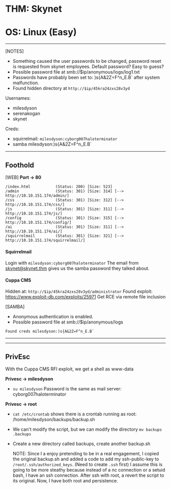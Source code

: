 # THM: Skynet
# OS: Linux (Easy)

----
[NOTES]
- Something caused the user passwords to be changed, password reset is requested from skynet employees.
  Default password? Easy to guess?
- Possible password file at smb://$ip/anonymous/logs/log1.txt
- Passwords have probably been set to: )s{A&2Z=F^n_E.B` after system malfunction.
- Found hidden directory at `http://$ip/45kra24zxs28v3yd`

Usernames:
  - milesdyson
  - serenakogan
  - skynet
  
Creds:
  - squirrelmail:
    `milesdyson:cyborg007haloterminator`
  - samba
    milesdyson:)s{A&2Z=F^n_E.B`

----

## Foothold

[WEB]
**Port -> 80**
```
/index.html           (Status: 200) [Size: 523]
/admin                (Status: 301) [Size: 314] [--> http://10.10.151.174/admin/]
/css                  (Status: 301) [Size: 312] [--> http://10.10.151.174/css/]
/js                   (Status: 301) [Size: 311] [--> http://10.10.151.174/js/]
/config               (Status: 301) [Size: 315] [--> http://10.10.151.174/config/]
/ai                   (Status: 301) [Size: 311] [--> http://10.10.151.174/ai/]
/squirrelmail         (Status: 301) [Size: 321] [--> http://10.10.151.174/squirrelmail/]
```

#### Squirrelmail
Login with `milesdyson:cyborg007haloterminator`
The email from skynet@skynet.thm gives us the samba password they talked about.

#### Cuppa CMS
Hidden at: `http://$ip/45kra24zxs28v3yd/administrator`
Found exploit:
  https://www.exploit-db.com/exploits/25971
  Get RCE via remote file inclusion
 
[SAMBA]
- Anonymous authentication is enabled.
- Possible password file at smb://$ip/anonymous/logs
```
Found creds milesdyson:)s{A&2Z=F^n_E.B`
```

----
----
## PrivEsc
With the Cuppa CMS RFI exploit, we get a shell as www-data

**Privesc -> milesdyson**
- `su milesdyson`
  Password is the same as mail server: cyborg007haloterminator

**Privesc -> root**
- `cat /etc/crontab` shows there is a crontab running as root:
  /home/milesdyson/backups/backup.sh
- We can't modify the script, but we can modify the directory
  `mv backups .backups`
- Create a new directory called backups, create another backup.sh

  NOTE:
   Since I a enjoy pretending to be in a real engagement, I copied the original backup.sh and added a code
  to add my ssh-public-key to `/root/.ssh/authorized_keys`. (Need to create `.ssh` first) I assume this is going
  to be more steathy because instead of a nc connection or a setuid bash, I have an ssh connection. After ssh with
  root, a revert the script to its original. Now, I have both root and persistence.
